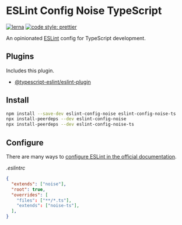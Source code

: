 # ESLint Config Noise TypeScript

[![lerna](https://img.shields.io/badge/maintained%20with-lerna-cc00ff.svg)](https://lerna.js.org/)
[![code style: prettier](https://img.shields.io/badge/code_style-prettier-ff69b4.svg?style=flat-square)](https://github.com/prettier/prettier)

An opinionated [ESLint](https://github.com/eslint/eslint) config for TypeScript development.

## Plugins

Includes this plugin.

- [@typescript-eslint/eslint-plugin](https://github.com/typescript-eslint/typescript-eslint)

## Install

```sh
npm install --save-dev eslint-config-noise eslint-config-noise-ts
npx install-peerdeps --dev eslint-config-noise
npx install-peerdeps --dev eslint-config-noise-ts
```

## Configure

There are many ways to [configure ESLint in the official documentation](https://eslint.org/docs/user-guide/configuring).

_.eslintrc_

```json
{
  "extends": ["noise"],
  "root": true,
  "overrides": [
    "files": ["**/*.ts"],
    "extends": ["noise-ts"],
  ],
}
```

